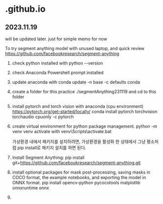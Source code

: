 # .github.io

<h2>2023.11.19</h2>
will be updated later. just for simple memo for now

To try segment anything model with unused laptop, and quick review
https://github.com/facebookresearch/segment-anything


1. check python installed with python --version
2. check Anaconda Powershell prompt installed
3. update anaconda with
    conda update -n base -c defaults conda
4. create a folder for this practice ./segmentAnything231119 and cd to this folder
5. install pytorch and torch vision with anaconda (cpu environment) https://pytorch.org/get-started/locally/
   conda install pytorch torchvision torchaudio cpuonly -c pytorch
6. create virtual environment for python package management. 
    python -m venv venv
   activate with
   venv\Scripts\activate.bat

   가상환경 내에서 패키지를 설치하려면, 가상환경을 활성화 한 상태에서 그냥 평소처럼 pip install로 패키지 설치를 하면 된다.
7. Install Segment Anything:
  pip install git+https://github.com/facebookresearch/segment-anything.git

8. install optional packages for mask post-processing, saving masks in COCO format, the example notebooks, and exporting the model in ONNX format. 
  pip install opencv-python pycocotools matplotlib onnxruntime onnx
9.
